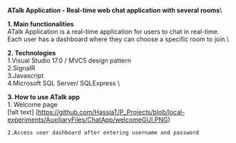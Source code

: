 **ATalk Application - Real-time web chat application with several rooms**\

**1. Main functionalities**\
  ATalk Application is a real-time application for users to chat in real-time. Each user has a dashboard where they can choose a specific room to join.\
  
**2. Technologies** \
    1.Visual Studio 17.0 / MVC5 design pattern \
    2.SignalR \
    3.Javascript \
    4.Microsoft SQL Server/ SQLExpress \
    
**3. How to use ATalk app**\
    1. Welcome page \
    [!alt text] (https://github.com/HassiaT/P_Projects/blob/local-experiments/AuxiliaryFiles/ChatApp/welcomeGUI.PNG)
   
    2.Access user dashboard after entering username and password
    

